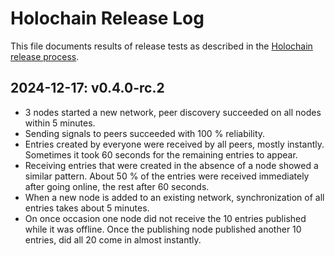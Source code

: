 # Holochain Release Log

This file documents results of release tests as described in the [Holochain release process](RELEASE.md).

## 2024-12-17: v0.4.0-rc.2

- 3 nodes started a new network, peer discovery succeeded on all nodes within 5 minutes.
- Sending signals to peers succeeded with 100 % reliability.
- Entries created by everyone were received by all peers, mostly instantly. Sometimes it took 60 seconds for the remaining entries to appear.
- Receiving entries that were created in the absence of a node showed a similar pattern. About 50 % of the entries were received immediately after going online, the rest after 60 seconds.
- When a new node is added to an existing network, synchronization of all entries takes about 5 minutes.
- On once occasion one node did not receive the 10 entries published while it was offline. Once the publishing node published another 10 entries, did all 20 come in almost instantly.